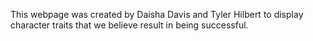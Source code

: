 This webpage was created by Daisha Davis and Tyler Hilbert to display character traits that we believe result in being successful.
